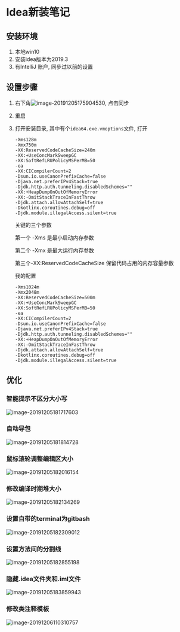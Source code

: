 # Idea新装笔记

## 安装环境

1. 本地win10
2. 安装idea版本为2019.3
3. 有IntelliJ 账户, 同步过以前的设置

## 设置步骤

1. 右下角![image-20191205175904530](https://raw.githubusercontent.com/jssda/picbed/master/image-20191205175904530.png), 点击同步

2. 重启

3. 打开安装目录, 其中有个`idea64.exe.vmoptions`文件, 打开

   ```
   -Xms128m
   -Xmx750m
   -XX:ReservedCodeCacheSize=240m
   -XX:+UseConcMarkSweepGC
   -XX:SoftRefLRUPolicyMSPerMB=50
   -ea
   -XX:CICompilerCount=2
   -Dsun.io.useCanonPrefixCache=false
   -Djava.net.preferIPv4Stack=true
   -Djdk.http.auth.tunneling.disabledSchemes=""
   -XX:+HeapDumpOnOutOfMemoryError
   -XX:-OmitStackTraceInFastThrow
   -Djdk.attach.allowAttachSelf=true
   -Dkotlinx.coroutines.debug=off
   -Djdk.module.illegalAccess.silent=true
   ```

   关键的三个参数 

   第一个 -Xms 是最小启动内存参数 

   第二个 -Xmx 是最大运行内存参数

   第三个-XX:ReservedCodeCacheSize 保留代码占用的内存容量参数

   我的配置

   ```
   -Xms1024m
   -Xmx2048m
   -XX:ReservedCodeCacheSize=500m
   -XX:+UseConcMarkSweepGC
   -XX:SoftRefLRUPolicyMSPerMB=50
   -ea
   -XX:CICompilerCount=2
   -Dsun.io.useCanonPrefixCache=false
   -Djava.net.preferIPv4Stack=true
   -Djdk.http.auth.tunneling.disabledSchemes=""
   -XX:+HeapDumpOnOutOfMemoryError
   -XX:-OmitStackTraceInFastThrow
   -Djdk.attach.allowAttachSelf=true
   -Dkotlinx.coroutines.debug=off
   -Djdk.module.illegalAccess.silent=true
   ```

## 优化

### 智能提示不区分大小写

![image-20191205181717603](https://raw.githubusercontent.com/jssda/picbed/master/image-20191205181717603.png)

### 自动导包

![image-20191205181814728](https://raw.githubusercontent.com/jssda/picbed/master/image-20191205181814728.png)

### 鼠标滚轮调整编辑区大小

![image-20191205182016154](https://raw.githubusercontent.com/jssda/picbed/master/image-20191205182016154.png)

### 修改编译时期堆大小

![image-20191205182134269](https://raw.githubusercontent.com/jssda/picbed/master/image-20191205182134269.png)

### 设置自带的terminal为gitbash

![image-20191205182309012](https://raw.githubusercontent.com/jssda/picbed/master/image-20191205182309012.png)

### 设置方法间的分割线

![image-20191205182855198](https://raw.githubusercontent.com/jssda/picbed/master/image-20191205182855198.png)

### 隐藏.idea文件夹和.iml文件

![image-20191205183859943](https://raw.githubusercontent.com/jssda/picbed/master/image-20191205183859943.png)

### 修改类注释模板

![image-20191206110310757](https://raw.githubusercontent.com/jssda/picbed/master/image-20191206110310757.png)

